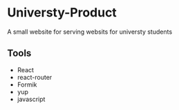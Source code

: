 # Universty-Product
A small website for serving websits for universty students

## Tools
* React
* react-router
* Formik
* yup
* javascript
